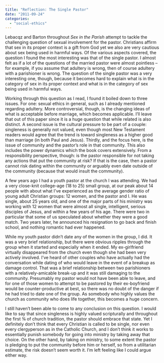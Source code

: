 ```yaml
---
title: "Reflection: The Single Pastor"
date: "2011-09-24"
categories: 
  - "social-ethics"
---
```


Lebacqz and Barton throughout _Sex in the Parish_ attempt to tackle the challenging question of sexual involvement for the pastor. Christians affirm that sex in its proper context is a gift from God yet we also are very cautious about sex being used in harmful ways. Of the various aspects covered, the question I found the most interesting was that of the single pastor. I almost felt as if a lot of the questions of the married pastor were almost pointless – for example, if you assume that adultery is wrong, then of course adultery with a parishioner is wrong. The question of the single pastor was a very interesting one, though, because it becomes hard to explain what is in the category of sex in its proper context and what is in the category of sex being used in harmful ways.

<!--more-->Working through this question as I read, I found it boiled down to three issues. For one: sexual ethics in general, such as I already mentioned regarding adultery. More controversial, though, is the changing ideas of what is acceptable before marriage, which becomes applicable. I’ll leave that out of this paper since it is a huge question that while related is also distinct. A second issue is the cultural pressure to be part of a couple: singleness is generally not valued, even though most New Testament readers would agree that the trend is toward singleness as a higher good than marriage (in both Paul and Jesus). Thirdly, and the focus here, is the issue of community and the pastor’s role in that community. This also includes the power dynamics which the book covers extensively. From a responsibility perspective, though: is the pastor responsible for not taking any actions that put the community at risk? If that is the case, then a pastor cannot risk dating within the community or arguably even date outside of the community (because that would insult the community).

A few years ago I had a youth pastor at the church I was attending. We had a very close-knit college-age (18 to 25) small group, at our peak about 14 people with about what I’ve experienced as the average gender ratio of young adult Christian groups: 12 women, and the pastor and I. He was single, about 25 years old, and one of the major parts of his ministry was working with 12 women that were almost all single, intelligent, serious disciples of Jesus, and within a few years of his age. There were two in particular that some of us speculated about whether they were a good match. Two years later, he announced his resignation to go back and finish school, and nothing romantic had ever happened.

While my youth pastor didn’t date any of the women in the group, I did. It was a very brief relationship, but there were obvious ripples through the group when it started and especially when it ended. My ex-girlfriend virtually disappeared from the church even though she had been very actively involved. I’ve heard of other couples who have actually had the conversation while dating of who would leave in the event of a breakup as damage control. That was a brief relationship between two parishioners with a relatively-amicable break-up and it was still damaging to the community. Presumably my pastor would not have been able to leave, and for one of those women to attempt to be pastored by their ex-boyfriend would be counter-productive at best, so there was no doubt of the danger if he had tried to date one of the group. As somebody who highly values the church as community who does life together, this becomes a huge concern.

I still haven’t been able to come to any conclusion on this question. I would like to say that since singleness is highly valued scripturally and throughout the first ¾ of church tradition, the pastor should embrace that state. Yet I definitely don’t think that every Christian is called to be single, nor even every clergyperson as in the Catholic Church, and I don’t think it works to essentially punish somebody for going into ministry by taking away that choice. On the other hand, by taking on ministry, to some extent the pastor is pledging to put the community before him or herself, so from a utilitarian estimate, the risk doesn’t seem worth it. I’m left feeling like I could argue either way.
